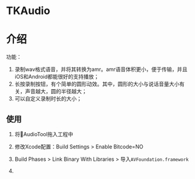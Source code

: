# TKAudio

# 介绍

功能：

1. 录制wav格式语音，并将其转换为amr。amr语音体积更小，便于传输，并且iOS和Android都能很好的支持播放；
2. 长按录制按钮，有个简单的圆形动效。其中，圆形的大小与说话音量大小有关，声音越大，圆的半径越大；
3. 可以自定义录制时长的大小；



## 使用

1. 将📂AudioTool拖入工程中
2. 修改Xcode配置：Build Settings > Enable Bitcode=NO

3. Build Phases > Link Binary With Libraries > 导入`AVFoundation.framework`
4. 